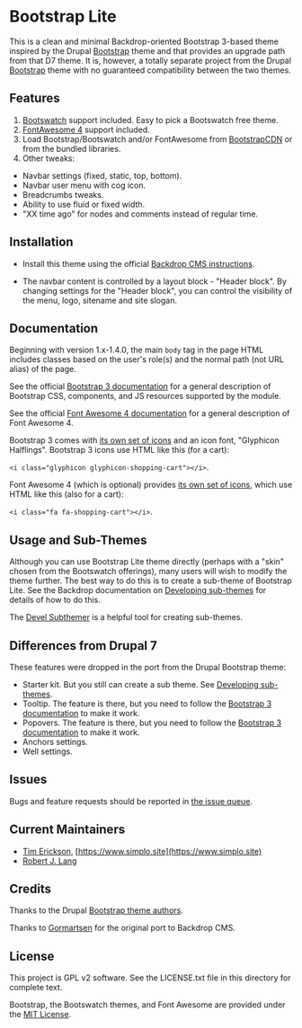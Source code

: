Bootstrap Lite
==============

This is a clean and minimal Backdrop-oriented Bootstrap 3-based theme inspired by the Drupal [Bootstrap](https://www.drupal.org/project/bootstrap) theme and that provides an upgrade path from that D7 theme. It is, however, a totally separate project from the Drupal [Bootstrap](https://www.drupal.org/project/bootstrap) theme with no guaranteed compatibility between the two themes.

Features
--------

1. [Bootswatch](http://bootswatch.com) support included. Easy to pick a Bootswatch free theme.
2. [FontAwesome 4](https://fontawesome.com/v4.7/) support included.
3. Load Bootstrap/Bootswatch and/or FontAwesome from [BootstrapCDN](http://bootstrapcdn.com/) or from the bundled libraries.
4. Other tweaks:
  - Navbar settings (fixed, static, top, bottom).
  - Navbar user menu with cog icon.
  - Breadcrumbs tweaks.
  - Ability to use fluid or fixed width.
  - "XX time ago" for nodes and comments instead of regular time.

Installation
------------

  - Install this theme using the official [Backdrop CMS instructions](https://backdropcms.org/guide/themes).

  - The navbar content is controlled by a layout block - "Header block". By changing settings for the "Header block", you can control the visibility of the menu, logo, sitename and site slogan.

Documentation
-------------

Beginning with version 1.x-1.4.0, the main `body` tag in the page HTML includes classes based on the user's role(s) and the normal path (not URL alias) of the page.

See the official [Bootstrap 3 documentation](https://getbootstrap.com/docs/3.4/) for a general description of Bootstrap CSS, components, and JS resources supported by the module.

See the official [Font Awesome 4 documentation](https://fontawesome.com/v4.7/) for a general description of Font Awesome 4.

Bootstrap 3 comes with [its own set of icons](https://getbootstrap.com/docs/3.4/components/#glyphicons) and an icon font, "Glyphicon Halflings". Bootstrap 3 icons use HTML like this (for a cart): 

`<i class="glyphicon glyphicon-shopping-cart"></i>`.

Font Awesome 4 (which is optional) provides [its own set of icons](https://fontawesome.com/v4.7/icons/), which use HTML like this (also for a cart): 

`<i class="fa fa-shopping-cart"></i>`.

Usage and Sub-Themes
-------------------------

Although you can use Bootstrap Lite theme directly (perhaps with a "skin" chosen from the Bootswatch offerings), many users will wish to modify the theme further. The best way to do this is to create a sub-theme of Bootstrap Lite. See the Backdrop documentation on [Developing sub-themes](https://docs.backdropcms.org/documentation/creating-sub-themes) for details of how to do this.

The [Devel Subthemer](https://backdropcms.org/project/devel_subthemer) is a helpful tool for creating sub-themes.

Differences from Drupal 7
-------------------------

These features were dropped in the port from the Drupal Bootstrap theme:

  - Starter kit. But you still can create a sub theme. See [Developing sub-themes](https://docs.backdropcms.org/documentation/creating-sub-themes).
  - Tooltip. The feature is there, but you need to follow the [Bootstrap 3 documentation](https://getbootstrap.com/docs/3.4/javascript/#tooltips) to make it work.
  - Popovers. The feature is there, but you need to follow the [Bootstrap 3 documentation](https://getbootstrap.com/docs/3.4/javascript/#popovers) to make it work.
  - Anchors settings.
  - Well settings.

Issues
------

Bugs and feature requests should be reported in [the issue queue](https://github.com/backdrop-contrib/bootstrap_lite/issues).

Current Maintainers
-------------------

- [Tim Erickson](https://github.com/stpaultim), [https://www.simplo.site](https://www.simplo.site)
- [Robert J. Lang](https://github.com/bugfolder)

Credits
-------

Thanks to the Drupal [Bootstrap theme authors](http://drupal.org/node/259843/committers).

Thanks to [Gormartsen](https://github.com/Gormartsen) for the original port to Backdrop CMS.


License
-------

This project is GPL v2 software. See the LICENSE.txt file in this directory for complete text.

Bootstrap, the Bootswatch themes, and Font Awesome are provided under the [MIT License](https://getbootstrap.com/docs/4.0/about/license/).
